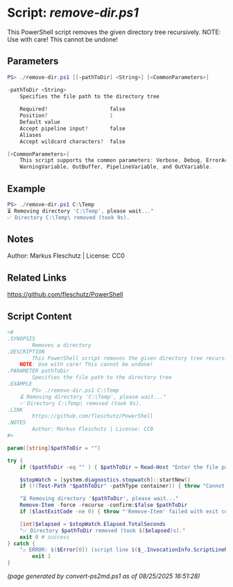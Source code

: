 Script: *remove-dir.ps1*
========================

This PowerShell script removes the given directory tree recursively.
NOTE: Use with care! This cannot be undone!

Parameters
----------
```powershell
PS> ./remove-dir.ps1 [[-pathToDir] <String>] [<CommonParameters>]

-pathToDir <String>
    Specifies the file path to the directory tree
    
    Required?                    false
    Position?                    1
    Default value                
    Accept pipeline input?       false
    Aliases                      
    Accept wildcard characters?  false

[<CommonParameters>]
    This script supports the common parameters: Verbose, Debug, ErrorAction, ErrorVariable, WarningAction, 
    WarningVariable, OutBuffer, PipelineVariable, and OutVariable.
```

Example
-------
```powershell
PS> ./remove-dir.ps1 C:\Temp
⏳ Removing directory 'C:\Temp', please wait..."
✅ Directory C:\Temp\ removed (took 9s).

```

Notes
-----
Author: Markus Fleschutz | License: CC0

Related Links
-------------
https://github.com/fleschutz/PowerShell

Script Content
--------------
```powershell
<#
.SYNOPSIS
        Removes a directory
.DESCRIPTION
        This PowerShell script removes the given directory tree recursively.
	NOTE: Use with care! This cannot be undone!
.PARAMETER pathToDir
        Specifies the file path to the directory tree
.EXAMPLE
        PS> ./remove-dir.ps1 C:\Temp
	⏳ Removing directory 'C:\Temp', please wait..."
	✅ Directory C:\Temp\ removed (took 9s).
.LINK
        https://github.com/fleschutz/PowerShell
.NOTES
        Author: Markus Fleschutz | License: CC0
#>

param([string]$pathToDir = "")

try {
	if ($pathToDir -eq "" ) { $pathToDir = Read-Host "Enter the file path to the obsolete directory" }

	$stopWatch = [system.diagnostics.stopwatch]::startNew()
	if (!(Test-Path "$pathToDir" -pathType container)) { throw "Cannot access directory '$pathToDir'" }

	"⏳ Removing directory '$pathToDir', please wait..."
	Remove-Item -force -recurse -confirm:$false $pathToDir
	if ($lastExitCode -ne 0) { throw "'Remove-Item' failed with exit code $lastExitCode" }

	[int]$elapsed = $stopWatch.Elapsed.TotalSeconds
	"✅ Directory $pathToDir removed (took $($elapsed)s)."
	exit 0 # success
} catch {
	"⚠️ ERROR: $($Error[0]) (script line $($_.InvocationInfo.ScriptLineNumber))"
        exit 1
}
```

*(page generated by convert-ps2md.ps1 as of 08/25/2025 16:51:28)*
